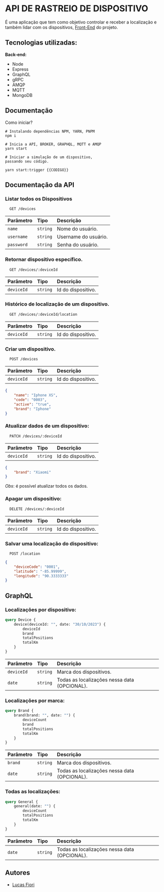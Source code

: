 
# API DE RASTREIO DE DISPOSITIVO

É uma aplicação que tem como objetivo controlar e receber a localização e também lidar com os dispositivos, [Front-End](https://github.com/LucasRFiori/tracker-front)  do projeto.







## Tecnologias utilizadas:

**Back-end:** 

* Node
* Express
* GraphQL
* gRPC
* AMQP
* MQTT
* MongoDB



## Documentação

Como iniciar?

```cli
# Instalando dependências NPM, YARN, PNPM
npm i

# Inicia a API, BROKER, GRAPHQL, MQTT e AMQP
yarn start

# Iniciar a simulação de um dispositivo, 
passando seu código.

yarn start:trigger {{CODIGO}}

```


## Documentação da API

### Listar todos os Dispositivos

```http
  GET /devices
```

| Parâmetro   | Tipo       | Descrição                           |
| :---------- | :--------- | :---------------------------------- |
| `name` | `string` | Nome do usuário. |
| `username` | `string` | Username do usuário. |
| `password` | `string` | Senha do usuário. |

### Retornar dispositivo específico.

```http
  GET /devices/:deviceId
```

| Parâmetro   | Tipo       | Descrição                           |
| :---------- | :--------- | :---------------------------------- |
| `deviceId` | `string` | Id do dispositivo. |

### Histórico de localização de um dispositivo.

```http
  GET /devices/:deviceId/location
```

| Parâmetro   | Tipo       | Descrição                           |
| :---------- | :--------- | :---------------------------------- |
| `deviceId` | `string` | Id do dispositivo. |


### Criar um dispositivo.
```http
  POST /devices
```

| Parâmetro   | Tipo       | Descrição                           |
| :---------- | :--------- | :---------------------------------- |
| `deviceId` | `string` | Id do dispositivo. |

```json
{
    "name": "Iphone XS",
    "code": "0003",
    "active": "true",
    "brand": "Iphone"
}
```

### Atualizar dados de um dispositivo:

```http
  PATCH /devices/:deviceId
```

| Parâmetro   | Tipo       | Descrição                           |
| :---------- | :--------- | :---------------------------------- |
| `deviceId` | `string` | Id do dispositivo. |

```json
{
    "brand": "Xiaomi"
}
```

*Obs*: é possível atualizar todos os dados.

### Apagar um dispositivo:

```http
  DELETE /devices/:deviceId
```

| Parâmetro   | Tipo       | Descrição                           |
| :---------- | :--------- | :---------------------------------- |
| `deviceId` | `string` | Id do dispositivo. |

### Salvar uma localização do dispositivo:

```http
  POST /location
```


```json
{
    "deviceCode": "0001",
    "latitude": "-85.99999",
    "longitude": "90.3333333"
}
```

## GraphQL

### Localizações por dispositivo:

```graphql
query Device {
    device(deviceId: "", date: "30/10/2023") {
        deviceId
        brand
        totalPositions
        totalKm
    }
}

```

| Parâmetro   | Tipo       | Descrição                           |
| :---------- | :--------- | :---------------------------------- |
| `deviceId` | `string` | Marca dos dispositivos. |
| `date` | `string` | Todas as localizações nessa data (OPCIONAL). |

### Localizações por marca:

```graphql
query Brand {
    brand(brand: "", date: "") {
        deviceCount
        brand
        totalPositions
        totalKm
    }
}
```

| Parâmetro   | Tipo       | Descrição                           |
| :---------- | :--------- | :---------------------------------- |
| `brand` | `string` | Marca dos dispositivos. |
| `date` | `string` | Todas as localizações nessa data (OPCIONAL). |

### Todas as localizações:

```graphql
query General {
    general(date: "") {
        deviceCount
        totalPositions
        totalKm
    }
}

```

| Parâmetro   | Tipo       | Descrição                           |
| :---------- | :--------- | :---------------------------------- |
| `date` | `string` | Todas as localizações nessa data (OPCIONAL). |

## Autores

- [Lucas Fiori](https://www.linkedin.com/in/lucas-fiori-763326196/)
